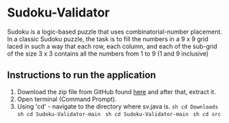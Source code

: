 # Sudoku-Validator

Sudoku is a logic-based puzzle that uses combinatorial-number placement. In a classic Sudoku puzzle,
the task is to fill the numbers in a 9 x 9 grid laced in such a way that each row, each column, and 
each of the sub-grid of the size 3 x 3 contains all the numbers from 1 to 9 (1 and 9 inclusive)

## Instructions to run the application

1. Download the zip file from GitHub found [here](https://github.com/zahirmaliqi/Sudoku-Validator) and after that, extract it.
2. Open terminal (Command Prompt).
3. Using 'cd' - navigate to the directory where sv.java is.
   ```sh cd Downloads ```
   ```sh cd Sudoku-Validator-main ```
   ```sh cd Sudoku-Validator-main ```
   ```sh cd src ```
   
